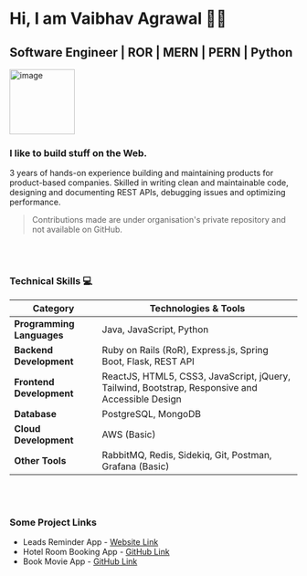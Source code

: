 # Hi, I am Vaibhav Agrawal 🙋‍♂️

## Software Engineer | ROR | MERN | PERN | Python
<img width="114" alt="image" src="https://github.com/user-attachments/assets/e64dcd03-00c0-4b2f-acd1-2519091914a3" />

### I like to build stuff on the Web.

3 years of hands-on experience building and maintaining products for product-based companies. Skilled in writing clean and maintainable code, designing and documenting REST APIs, debugging issues and optimizing performance. 
>Contributions made are under organisation's private repository and not available on GitHub.

<br></br>
### Technical Skills 💻

| Category             | Technologies & Tools                                       |
|----------------------|-----------------------------------------------------------|
| **Programming Languages** | Java, JavaScript, Python                             |
| **Backend Development**   | Ruby on Rails (RoR), Express.js, Spring Boot, Flask, REST API |
| **Frontend Development**  | ReactJS, HTML5, CSS3, JavaScript, jQuery, Tailwind, Bootstrap, Responsive and Accessible Design |
| **Database**             | PostgreSQL, MongoDB                                   |
| **Cloud Development**    | AWS (Basic)                                          |
| **Other Tools**         | RabbitMQ, Redis, Sidekiq, Git, Postman, Grafana (Basic) |

<br></br>
### Some Project Links
* Leads Reminder App - [Website Link](https://leadsapp.vsagrawal.in)
* Hotel Room Booking App - [GitHub Link](https://github.com/vaibhav-if/book-movie-app)
* Book Movie App - [GitHub Link](https://github.com/vaibhav-if/book-movie-app)


